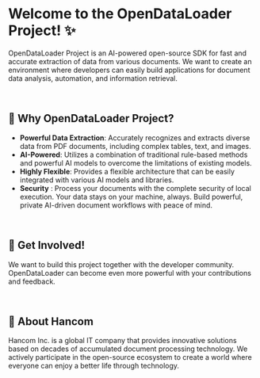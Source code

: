 # Welcome to the OpenDataLoader Project! ✨

OpenDataLoader Project is an AI-powered open-source SDK for fast and accurate extraction of data from various documents.
We want to create an environment where developers can easily build applications for document data analysis, automation, and information retrieval.

<br>

## 🚀 Why OpenDataLoader Project?

- **Powerful Data Extraction**: Accurately recognizes and extracts diverse data from PDF documents, including complex tables, text, and images.
- **AI-Powered**: Utilizes a combination of traditional rule-based methods and powerful AI models to overcome the limitations of existing models.
- **Highly Flexible**: Provides a flexible architecture that can be easily integrated with various AI models and libraries.
- **Security** : Process your documents with the complete security of local execution. Your data stays on your machine, always. Build powerful, private AI-driven document workflows with peace of mind.

<br>

## 🤝 Get Involved!

We want to build this project together with the developer community. 
OpenDataLoader can become even more powerful with your contributions and feedback.

<br>

## 🧡 About Hancom

Hancom Inc. is a global IT company that provides innovative solutions based on decades of accumulated document processing technology. 
We actively participate in the open-source ecosystem to create a world where everyone can enjoy a better life through technology. 
